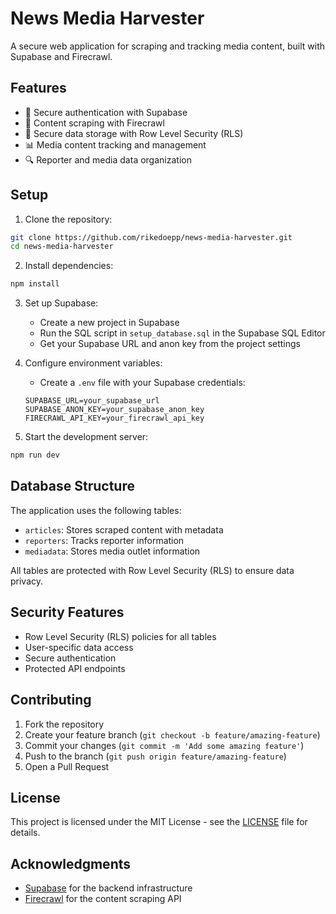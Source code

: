 # News Media Harvester

A secure web application for scraping and tracking media content, built with Supabase and Firecrawl.

## Features

- 🔐 Secure authentication with Supabase
- 📰 Content scraping with Firecrawl
- 💾 Secure data storage with Row Level Security (RLS)
- 📊 Media content tracking and management
- 🔍 Reporter and media data organization

## Setup

1. Clone the repository:
```bash
git clone https://github.com/rikedoepp/news-media-harvester.git
cd news-media-harvester
```

2. Install dependencies:
```bash
npm install
```

3. Set up Supabase:
   - Create a new project in Supabase
   - Run the SQL script in `setup_database.sql` in the Supabase SQL Editor
   - Get your Supabase URL and anon key from the project settings

4. Configure environment variables:
   - Create a `.env` file with your Supabase credentials:
   ```
   SUPABASE_URL=your_supabase_url
   SUPABASE_ANON_KEY=your_supabase_anon_key
   FIRECRAWL_API_KEY=your_firecrawl_api_key
   ```

5. Start the development server:
```bash
npm run dev
```

## Database Structure

The application uses the following tables:

- `articles`: Stores scraped content with metadata
- `reporters`: Tracks reporter information
- `mediadata`: Stores media outlet information

All tables are protected with Row Level Security (RLS) to ensure data privacy.

## Security Features

- Row Level Security (RLS) policies for all tables
- User-specific data access
- Secure authentication
- Protected API endpoints

## Contributing

1. Fork the repository
2. Create your feature branch (`git checkout -b feature/amazing-feature`)
3. Commit your changes (`git commit -m 'Add some amazing feature'`)
4. Push to the branch (`git push origin feature/amazing-feature`)
5. Open a Pull Request

## License

This project is licensed under the MIT License - see the [LICENSE](LICENSE) file for details.

## Acknowledgments

- [Supabase](https://supabase.com) for the backend infrastructure
- [Firecrawl](https://firecrawl.dev) for the content scraping API
